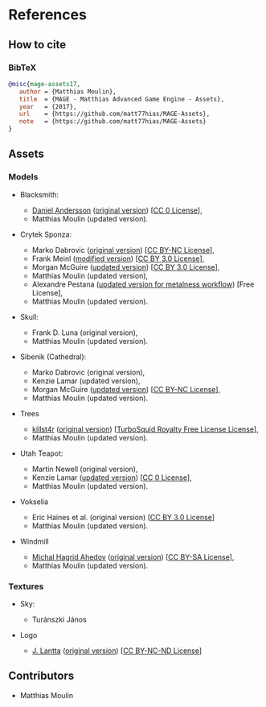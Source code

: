 # References

## How to cite

### BibTeX

```bibtex
@misc{mage-assets17,
   author = {Matthias Moulin},
   title  = {MAGE - Matthias Advanced Game Engine - Assets},
   year   = {2017},
   url    = {https://github.com/matt77hias/MAGE-Assets},
   note   = {https://github.com/matt77hias/MAGE-Assets}
}
```

## Assets

### Models

* Blacksmith:
  * [Daniel Andersson](https://www.blendswap.com/user/Daniel74) ([original version](https://www.blendswap.com/blends/view/75729)) [[CC 0 License](https://creativecommons.org/publicdomain/zero/1.0/)],
  * Matthias Moulin (updated version). 

* Crytek Sponza:
  * Marko Dabrovic ([original version](http://g3d.cs.williams.edu/g3d/data10/index.html)) [[CC BY-NC License](https://creativecommons.org/licenses/by-nc/3.0/us/)],
  * Frank Meinl ([modified version](http://www.crytek.com/cryengine/cryengine3/downloads)) [[CC BY 3.0 License](https://creativecommons.org/licenses/by/3.0/)],
  * Morgan McGuire ([updated version](http://g3d.cs.williams.edu/g3d/data10/index.html)) [[CC BY 3.0 License](https://creativecommons.org/licenses/by/3.0/)],
  * Matthias Moulin (updated version),
  * Alexandre Pestana ([updated version for metalness workflow](http://www.alexandre-pestana.com/pbr-textures-sponza/)) [Free License],
  * Matthias Moulin (updated version).
  
* Skull:
  * Frank D. Luna (original version),
  * Matthias Moulin (updated version).
  
* Sibenik (Cathedral):
  * Marko Dabrovic (original version),
  * Kenzie Lamar (updated version),
  * Morgan McGuire ([updated version](http://g3d.cs.williams.edu/g3d/data10/index.html)) [[CC BY-NC License](https://creativecommons.org/licenses/by-nc/2.0/)],
  * Matthias Moulin (updated version).
  
* Trees
  * [killst4r](https://www.turbosquid.com/Search/Artists/killst4r) ([original version](https://www.turbosquid.com/3d-models/free-obj-mode-tree-pack/506851)) [[TurboSquid Royalty Free License License](https://blog.turbosquid.com/royalty-free-license/)],
  * Matthias Moulin (updated version).
  
* Utah Teapot: 
  * Martin Newell (original version),
  * Kenzie Lamar ([updated version](http://g3d.cs.williams.edu/g3d/data10/index.html)) [[CC 0 License](https://creativecommons.org/share-your-work/public-domain/cc0/)],
  * Matthias Moulin (updated version).
  
* Vokselia
  * Eric Haines et al. (original version) [[CC BY 3.0 License](https://creativecommons.org/licenses/by/3.0/)]
  * Matthias Moulin (updated version).
  
* Windmill
  * [Michal Hagrid Ahedov](http://ahedov.blogspot.be/) ([original version](https://www.blendswap.com/blends/view/69174)) [[CC BY-SA License](https://creativecommons.org/licenses/by-sa/3.0/)],
  * Matthias Moulin (updated version). 
  
### Textures
  
* Sky:
  * Turánszki János
  
* Logo
  * [J. Lantta](https://raakile.deviantart.com/) ([original version](http://www.deviantart.com/art/Black-Mage-356147620))
[[CC BY-NC-ND License](https://creativecommons.org/licenses/by-nc-nd/3.0/)]

## Contributors
* Matthias Moulin
